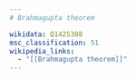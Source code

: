 ```yaml
---
# Brahmagupta theorem

wikidata: Q1425308
msc_classification: 51
wikipedia_links:
  - "[[Brahmagupta theorem]]"
---
```

